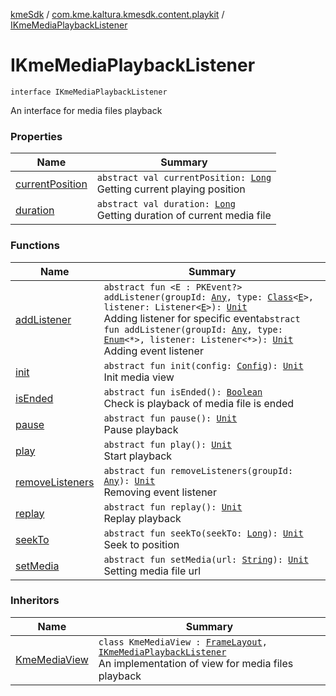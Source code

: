 [kmeSdk](../../index.md) / [com.kme.kaltura.kmesdk.content.playkit](../index.md) / [IKmeMediaPlaybackListener](./index.md)

# IKmeMediaPlaybackListener

`interface IKmeMediaPlaybackListener`

An interface for media files playback

### Properties

| Name | Summary |
|---|---|
| [currentPosition](current-position.md) | `abstract val currentPosition: `[`Long`](https://kotlinlang.org/api/latest/jvm/stdlib/kotlin/-long/index.html)<br>Getting current playing position |
| [duration](duration.md) | `abstract val duration: `[`Long`](https://kotlinlang.org/api/latest/jvm/stdlib/kotlin/-long/index.html)<br>Getting duration of current media file |

### Functions

| Name | Summary |
|---|---|
| [addListener](add-listener.md) | `abstract fun <E : PKEvent?> addListener(groupId: `[`Any`](https://kotlinlang.org/api/latest/jvm/stdlib/kotlin/-any/index.html)`, type: `[`Class`](https://developer.android.com/reference/java/lang/Class.html)`<`[`E`](add-listener.md#E)`>, listener: Listener<`[`E`](add-listener.md#E)`>): `[`Unit`](https://kotlinlang.org/api/latest/jvm/stdlib/kotlin/-unit/index.html)<br>Adding listener for specific event`abstract fun addListener(groupId: `[`Any`](https://kotlinlang.org/api/latest/jvm/stdlib/kotlin/-any/index.html)`, type: `[`Enum`](https://kotlinlang.org/api/latest/jvm/stdlib/kotlin/-enum/index.html)`<*>, listener: Listener<*>): `[`Unit`](https://kotlinlang.org/api/latest/jvm/stdlib/kotlin/-unit/index.html)<br>Adding event listener |
| [init](init.md) | `abstract fun init(config: `[`Config`](../-kme-media-view/-config/index.md)`): `[`Unit`](https://kotlinlang.org/api/latest/jvm/stdlib/kotlin/-unit/index.html)<br>Init media view |
| [isEnded](is-ended.md) | `abstract fun isEnded(): `[`Boolean`](https://kotlinlang.org/api/latest/jvm/stdlib/kotlin/-boolean/index.html)<br>Check is playback of media file is ended |
| [pause](pause.md) | `abstract fun pause(): `[`Unit`](https://kotlinlang.org/api/latest/jvm/stdlib/kotlin/-unit/index.html)<br>Pause playback |
| [play](play.md) | `abstract fun play(): `[`Unit`](https://kotlinlang.org/api/latest/jvm/stdlib/kotlin/-unit/index.html)<br>Start playback |
| [removeListeners](remove-listeners.md) | `abstract fun removeListeners(groupId: `[`Any`](https://kotlinlang.org/api/latest/jvm/stdlib/kotlin/-any/index.html)`): `[`Unit`](https://kotlinlang.org/api/latest/jvm/stdlib/kotlin/-unit/index.html)<br>Removing event listener |
| [replay](replay.md) | `abstract fun replay(): `[`Unit`](https://kotlinlang.org/api/latest/jvm/stdlib/kotlin/-unit/index.html)<br>Replay playback |
| [seekTo](seek-to.md) | `abstract fun seekTo(seekTo: `[`Long`](https://kotlinlang.org/api/latest/jvm/stdlib/kotlin/-long/index.html)`): `[`Unit`](https://kotlinlang.org/api/latest/jvm/stdlib/kotlin/-unit/index.html)<br>Seek to position |
| [setMedia](set-media.md) | `abstract fun setMedia(url: `[`String`](https://kotlinlang.org/api/latest/jvm/stdlib/kotlin/-string/index.html)`): `[`Unit`](https://kotlinlang.org/api/latest/jvm/stdlib/kotlin/-unit/index.html)<br>Setting media file url |

### Inheritors

| Name | Summary |
|---|---|
| [KmeMediaView](../-kme-media-view/index.md) | `class KmeMediaView : `[`FrameLayout`](https://developer.android.com/reference/android/widget/FrameLayout.html)`, `[`IKmeMediaPlaybackListener`](./index.md)<br>An implementation of view for media files playback |
